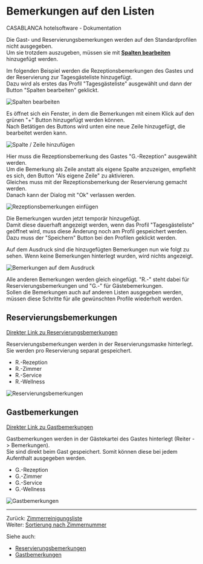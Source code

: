 # Bemerkungen auf den Listen

CASABLANCA hotelsoftware - Dokumentation

Die Gast- und Reservierungsbemerkungen werden auf den Standardprofilen nicht ausgegeben.  
Um sie trotzdem auszugeben, müssen sie mit **[Spalten bearbeiten](https://docs.casablanca.at/desktop/lists/reservationlist/settings_filter#spalten-bearbeiten)** hinzugefügt werden.

Im folgenden Beispiel werden die Rezeptionsbemerkungen des Gastes und der Reservierung zur Tagesgästeliste hinzugefügt.  
Dazu wird als erstes das Profil "Tagesgästeliste" ausgewählt und dann der Button "Spalten bearbeiten" geklickt.  

![Spalten bearbeiten](https://docs.casablanca.at/assets/images/configure_columns_rows-4b278abd6e6194ed7b997c90708c2fba.png "Spalten bearbeiten")

Es öffnet sich ein Fenster, in dem die Bemerkungen mit einem Klick auf den grünen "+" Button hinzugefügt werden können.  
Nach Betätigen des Buttons wird unten eine neue Zeile hinzugefügt, die bearbeitet werden kann.  

![Spalte / Zeile hinzufügen](https://docs.casablanca.at/assets/images/insert_columns_rows-fdd64e4ff69d02b160f77e307be30578.png "Spalte / Zeile hinzufügen")

Hier muss die Rezeptionsbemerkung des Gastes "G.-Rezeption" ausgewählt werden.  
Um die Bemerkung als Zeile anstatt als eigene Spalte anzuzeigen, empfiehlt es sich, den Button "Als eigene Zeile" zu aktivieren.  
Gleiches muss mit der Rezeptionsbemerkung der Reservierung gemacht werden.  
Danach kann der Dialog mit "Ok" verlassen werden.  

![Rezeptionsbemerkungen einfügen](https://docs.casablanca.at/assets/images/insert_reservation_remarks-5389a98c770f48aea35a01b79997cf9d.png "Rezeptionsbemerkungen einfügen")

Die Bemerkungen wurden jetzt temporär hinzugefügt.  
Damit diese dauerhaft angezeigt werden, wenn das Profil "Tagesgästeliste" geöffnet wird, muss diese Änderung noch am Profil gespeichert werden.  
Dazu muss der "Speichern" Button bei den Profilen geklickt werden.

Auf dem Ausdruck sind die hinzugefügten Bemerkungen nun wie folgt zu sehen. Wenn keine Bemerkungen hinterlegt wurden, wird nichts angezeigt.  

![Bemerkungen auf dem Ausdruck](https://docs.casablanca.at/assets/images/show_remarks_print-abfcf5cfe97c0ec291be69beb8de8dec.png "Bemerkungen auf dem Ausdruck")

Alle anderen Bemerkungen werden gleich eingefügt. "R.-" steht dabei für Reservierungsbemerkungen und "G.-" für Gästebemerkungen.  
Sollen die Bemerkungen auch auf anderen Listen ausgegeben werden, müssen diese Schritte für alle gewünschten Profile wiederholt werden.

## Reservierungsbemerkungen

[Direkter Link zu Reservierungsbemerkungen](https://docs.casablanca.at/desktop/lists/reservationlist/tutorials/remarks/#reservierungsbemerkungen)

Reservierungsbemerkungen werden in der Reservierungsmaske hinterlegt.  
Sie werden pro Reservierung separat gespeichert.

* R.-Rezeption
* R.-Zimmer
* R.-Service
* R.-Wellness

![Reservierungsbemerkungen](https://docs.casablanca.at/assets/images/reservation_remarks-c7e7045fa76f7efbba178c35608f1619.png "Reservierungsbemerkungen")

## Gastbemerkungen

[Direkter Link zu Gastbemerkungen](https://docs.casablanca.at/desktop/lists/reservationlist/tutorials/remarks/#gastbemerkungen)

Gastbemerkungen werden in der Gästekartei des Gastes hinterlegt (Reiter -> Bemerkungen).  
Sie sind direkt beim Gast gespeichert. Somit können diese bei jedem Aufenthalt ausgegeben werden.

* G.-Rezeption
* G.-Zimmer
* G.-Service
* G.-Wellness

![Gastbemerkungen](https://docs.casablanca.at/assets/images/guest_remarks-044dec2064f932cfa7b2d6974fb38257.png "Gastbemerkungen")

---

Zurück: [Zimmerreinigungsliste](https://docs.casablanca.at/desktop/lists/reservationlist/tutorials/housekeeping_list)  
Weiter: [Sortierung nach Zimmernummer](https://docs.casablanca.at/desktop/lists/reservationlist/tutorials/sort_by_roomnumber)

Siehe auch:

* [Reservierungsbemerkungen](#reservierungsbemerkungen)
* [Gastbemerkungen](#gastbemerkungen)